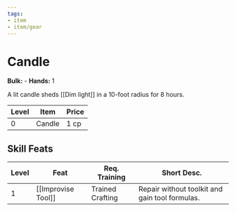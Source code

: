 ```yaml
---
tags:
- item
- item/gear
---
```

# Candle

**Bulk:** -
**Hands:** 1

A lit candle sheds [[Dim light]] in a 10-foot radius for 8 hours.

| **Level** | **Item** | **Price** |
| --------- | -------- | --------- |
| 0         | Candle   | 1 cp      |

## Skill Feats

| Level | Feat               | Req. Training    | Short Desc.                                    |
| ----- | ------------------ | ---------------- | ---------------------------------------------- |
| 1     | [[Improvise Tool]] | Trained Crafting | Repair without toolkit and gain tool formulas. |
